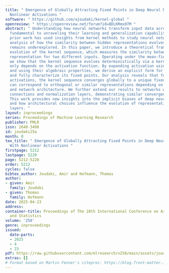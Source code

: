 ```yaml
---
title: " Emergence of Globally Attracting Fixed Points in Deep Neural Networks With
  Nonlinear Activations "
software: " https://github.com/ajoudaki/kernel-global "
openreview: " https://openreview.net/forum?id=QDLKRmx07M "
abstract: " Understanding how neural networks transform input data across layers is
  fundamental to unraveling their learning and generalization capabilities. Although
  prior work has used insights from kernel methods to study neural networks, a global
  analysis of how the similarity between hidden representations evolves across layers
  remains underexplored. In this paper, we introduce a theoretical framework for the
  evolution of the kernel sequence, which measures the similarity between the hidden
  representation for two different inputs. Operating under the mean-field regime,
  we show that the kernel sequence evolves deterministically via a kernel map, which
  only depends on the activation function. By expanding activation using Hermite polynomials
  and using their algebraic properties, we derive an explicit form for kernel map
  and fully characterize its fixed points. Our analysis reveals that for nonlinear
  activations, the kernel sequence converges globally to a unique fixed point, which
  can correspond to orthogonal or similar representations depending on the activation
  and network architecture. We further extend our results to networks with residual
  connections and normalization layers, demonstrating similar convergence behaviors.
  This work provides new insights into the implicit biases of deep neural networks
  and how architectural choices influence the evolution of representations across
  layers. "
layout: inproceedings
series: Proceedings of Machine Learning Research
publisher: PMLR
issn: 2640-3498
id: joudaki25a
month: 0
tex_title: " Emergence of Globally Attracting Fixed Points in Deep Neural Networks
  With Nonlinear Activations "
firstpage: 5212
lastpage: 5220
page: 5212-5220
order: 5212
cycles: false
bibtex_author: Joudaki, Amir and Hofmann, Thomas
author:
- given: Amir
  family: Joudaki
- given: Thomas
  family: Hofmann
date: 2025-04-23
address:
container-title: Proceedings of The 28th International Conference on Artificial Intelligence
  and Statistics
volume: '258'
genre: inproceedings
issued:
  date-parts:
  - 2025
  - 4
  - 23
pdf: https://raw.githubusercontent.com/mlresearch/v258/main/assets/joudaki25a/joudaki25a.pdf
extras: []
# Format based on Martin Fenner's citeproc: https://blog.front-matter.io/posts/citeproc-yaml-for-bibliographies/
---
```

